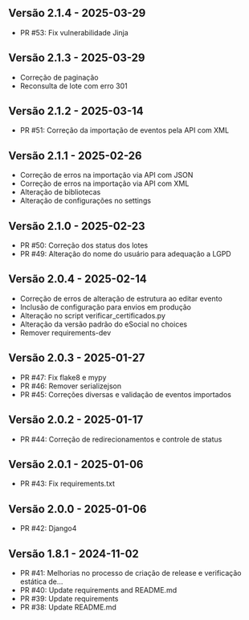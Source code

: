## Versão 2.1.4 - 2025-03-29

* PR #53: Fix vulnerabilidade Jinja 

## Versão 2.1.3 - 2025-03-29

* Correção de paginação
* Reconsulta de lote com erro 301

## Versão 2.1.2 - 2025-03-14

* PR #51: Correção da importação de eventos pela API com XML 

## Versão 2.1.1 - 2025-02-26

* Correção de erros na importação via API com JSON
* Correção de erros na importação via API com XML
* Alteração de bibliotecas
* Alteração de configurações no settings

## Versão 2.1.0 - 2025-02-23

* PR #50: Correção dos status dos lotes 
* PR #49: Alteração do nome do usuário para adequação a LGPD 

## Versão 2.0.4 - 2025-02-14

* Correção de erros de alteração de estrutura ao editar evento
* Inclusão de configuração para envios em produção
* Alteração no script verificar_certificados.py
* Alteração da versão padrão do eSocial no choices
* Remover requirements-dev 

## Versão 2.0.3 - 2025-01-27

* PR #47: Fix flake8 e mypy 
* PR #46: Remover serializejson 
* PR #45: Correções diversas e validação de eventos importados 

## Versão 2.0.2 - 2025-01-17

* PR #44: Correção de redirecionamentos e controle de status 

## Versão 2.0.1 - 2025-01-06

* PR #43: Fix requirements.txt 

## Versão 2.0.0 - 2025-01-06

* PR #42: Django4 

## Versão 1.8.1 - 2024-11-02

* PR #41: Melhorias no processo de criação de release e verificação estática de… 
* PR #40: Update requirements and README.md 
* PR #39: Update requirements 
* PR #38: Update README.md 

